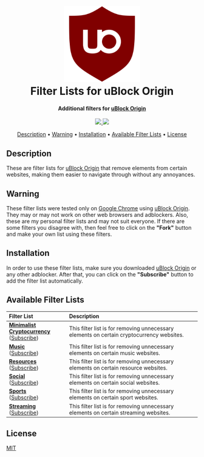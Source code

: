 <h1 align="center">
  <br>
    <img src="https://github.com/MrBukLau/filter-lists-for-ublock-origin/raw/master/images/uBlock%20Origin%20Logo.png" width="200">
  <br>
  Filter Lists for uBlock Origin
  <br>
</h1>

<h4 align="center">
  Additional filters for 
  <a href="https://github.com/gorhill/uBlock" target="_blank">uBlock Origin</a>
</h4>

<p align="center">
  <a href="https://github.com/MrBukLau/filter-lists-for-ublock-origin/blob/master/LICENSE.md">
    <img src="https://img.shields.io/badge/License-MIT-red.svg">
  </a>
  <a href="https://github.com/gorhill/uBlock/wiki/Static-filter-syntax">
    <img src="https://img.shields.io/badge/Syntax-uBlock Origin Static-red.svg">
  </a>
</p>

<p align="center">
  <a href="#description">Description</a> •
  <a href="#warning">Warning</a> •
  <a href="#installation">Installation</a> •
  <a href="#available-filter-lists">Available Filter Lists</a> •
  <a href="#license">License</a>
</p>

## Description
These are filter lists for [uBlock Origin](https://github.com/gorhill/uBlock) that remove elements from certain websites, making them easier to navigate through without any annoyances.

## Warning
These filter lists were tested only on [Google Chrome](https://www.google.com/chrome/) using [uBlock Origin](https://chrome.google.com/webstore/detail/ublock-origin/cjpalhdlnbpafiamejdnhcphjbkeiagm). They may or may not work on other web browsers and adblockers. Also, these are my personal filter lists and may not suit everyone. If there are some filters  you disagree with, then feel free to click on the **"Fork"** button and make your own list using these filters.

## Installation
In order to use these filter lists, make sure you downloaded [uBlock Origin](https://github.com/gorhill/uBlock) or any other adblocker. After that, you can click on the **"Subscribe"** button to add the filter list automatically.

## Available Filter Lists
| **Filter List**               | **Description**                                                         |
|:------------------------------|:------------------------------------------------------------------------|
| **[Minimalist Cryptocurrency](https://github.com/MrBukLau/filter-lists-for-ublock-origin/blob/master/filter%20lists/minimalistcryptocurrencyfilterlist.txt)** <br> ([Subscribe][Minimalist Cryptocurrency Subscribe]) | This filter list is for removing unnecessary elements on certain cryptocurrency websites.
| **[Music](https://github.com/MrBukLau/filter-lists-for-ublock-origin/blob/master/filter%20lists/musicfilterlist.txt)** <br> ([Subscribe][Music Subscribe]) | This filter list is for removing unnecessary elements on certain music websites.
| **[Resources](https://github.com/MrBukLau/filter-lists-for-ublock-origin/blob/master/filter%20lists/resourcesfilterlist.txt)** <br> ([Subscribe][Resource Subscribe]) | This filter list is for removing unnecessary elements on certain resource websites.
| **[Social](https://github.com/MrBukLau/filter-lists-for-ublock-origin/blob/master/filter%20lists/socialfilterlist.txt)** <br> ([Subscribe][Social Subscribe]) | This filter list is for removing unnecessary elements on certain social websites.
| **[Sports](https://github.com/MrBukLau/filter-lists-for-ublock-origin/blob/master/filter%20lists/sportsfilterlist.txt)** <br> ([Subscribe][Sports Subscribe]) | This filter list is for removing unnecessary elements on certain sport websites.
| **[Streaming](https://github.com/MrBukLau/filter-lists-for-ublock-origin/blob/master/filter%20lists/streamingfilterlist.txt)** <br> ([Subscribe][Streaming Subscribe]) | This filter list is for removing unnecessary elements on certain streaming websites.

<!-- Subscription List -->
[Minimalist Cryptocurrency Subscribe]: https://subscribe.adblockplus.org/?location=https://raw.githubusercontent.com/MrBukLau/filter-lists-for-ublock-origin/master/filter%20lists/minimalistcryptocurrencyfilterlist.txt&title=Minimalist%20Cryptocurrency%20Filter%20List
[Music Subscribe]: https://subscribe.adblockplus.org/?location=https://raw.githubusercontent.com/MrBukLau/filter-lists-for-ublock-origin/master/filter%20lists/musicfilterlist.txt&title=Music%20Filter%20List
[Resource Subscribe]: https://subscribe.adblockplus.org/?location=https://raw.githubusercontent.com/MrBukLau/filter-lists-for-ublock-origin/master/filter%20lists/resourcesfilterlist.txt&title=Resources%20Filter%20List
[Social Subscribe]: https://subscribe.adblockplus.org/?location=https://raw.githubusercontent.com/MrBukLau/filter-lists-for-ublock-origin/master/filter%20lists/socialfilterlist.txt&title=Social%20Filter%20List
[Sports Subscribe]: https://subscribe.adblockplus.org/?location=https://raw.githubusercontent.com/MrBukLau/filter-lists-for-ublock-origin/master/filter%20lists/sportsfilterlist.txt&title=Sports%20Filter%20List
[Streaming Subscribe]: https://subscribe.adblockplus.org/?location=https://raw.githubusercontent.com/MrBukLau/filter-lists-for-ublock-origin/master/filter%20lists/streamingfilterlist.txt&title=Streaming%20Filter%20List

## License
[MIT](https://github.com/MrBukLau/filter-lists-for-ublock-origin/blob/master/LICENSE.md)
